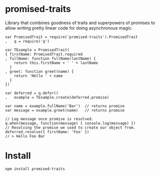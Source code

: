 # promised-traits #

Library that combines goodness of traits and superpowers of promises to allow
writing pretty linear code for doing asynchronous magic.

    var PromisedTrait = require('promised-traits').PromisedTrait
    ,   q = require('q')

    var TExample = PromisedTrait(
    { firstName: PromisedTrait.required
    , fullName: function fullName(lastName) {
        return this.firstName + ' ' + lastName
      }
    , greet: function greet(name) {
        return 'Hello ' + name
      }
    })

    var deferred = q.defer()
    ,   example = TExample.create(deferred.promise)

    var name = example.fullName('Bar')  // returns promise
    var message = example.greet(name)   // returns promise

    // Log message once promise is resolved.
    q.when(message, function(message) { console.log(message) })
    // Resolving the promise we used to create our object from.
    deferred.resolve({ firstName: 'Foo' })
    // > Hello Foo Bar

# Install #

    npm install promised-traits
